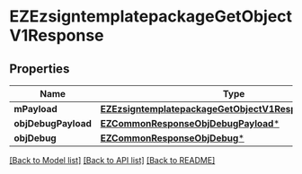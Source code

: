 # EZEzsigntemplatepackageGetObjectV1Response

## Properties
Name | Type | Description | Notes
------------ | ------------- | ------------- | -------------
**mPayload** | [**EZEzsigntemplatepackageGetObjectV1ResponseMPayload***](EZEzsigntemplatepackageGetObjectV1ResponseMPayload.md) |  | 
**objDebugPayload** | [**EZCommonResponseObjDebugPayload***](EZCommonResponseObjDebugPayload.md) |  | [optional] 
**objDebug** | [**EZCommonResponseObjDebug***](EZCommonResponseObjDebug.md) |  | [optional] 

[[Back to Model list]](../README.md#documentation-for-models) [[Back to API list]](../README.md#documentation-for-api-endpoints) [[Back to README]](../README.md)


